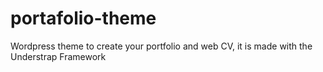 # portafolio-theme
Wordpress theme to create your portfolio and web CV, it is made with the Understrap Framework
